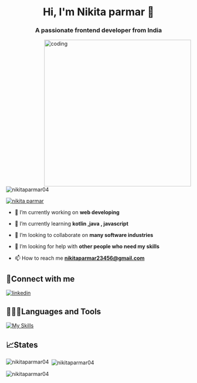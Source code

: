 <h1 align="center">Hi, I'm Nikita parmar 👋</h1>
<h3 align="center">A passionate frontend developer from India</h3>
<img align="right" alt="coding" width ="400" src ="https://media.tenor.com/S59bPkT0pqcAAAAC/programming.gif">

<p align="left"> <img src="https://komarev.com/ghpvc/?username=nikitaparmar04&label=Profile%20views&color=0e75b6&style=flat" alt="nikitaparmar04" /> </p>

<p align="left"> <a href="https://twitter.com/nikita parmar" target="blank"><img src="https://img.shields.io/twitter/follow/nikita parmar?logo=twitter&style=for-the-badge" alt="nikita parmar" /></a> </p>

- 🔭 I’m currently working on **web developing**

- 🌱 I’m currently learning **kotlin ,java , javascript**

- 👯 I’m looking to collaborate on **many software industries**

- 🤝 I’m looking for help with **other people who need my skills**

- 📫 How to reach me **nikitaparmar23456@gmail.com**

## 📲Connect with me

[![linkedin](https://img.shields.io/badge/linkedin-0A66C2?style=for-the-badge&logo=linkedin&logoColor=white)](https://www.linkedin.com/in/nikita-parmar-638233262/) 


## 🧑👩‍💻Languages and Tools

[![My Skills](https://skillicons.dev/icons?i=cpp,html,css,js,kotlin)](https://skillicons.dev)

## 📈States

<p><img align="left" src="https://github-readme-stats.vercel.app/api/top-langs?username=nikitaparmar04&show_icons=true&locale=en&layout=compact" alt="nikitaparmar04" /></p>

<p>&nbsp;<img align="center" src="https://github-readme-stats.vercel.app/api?username=nikitaparmar04&show_icons=true&locale=en" alt="nikitaparmar04" /></p>

<p><img align="center" src="https://github-readme-streak-stats.herokuapp.com/?user=nikitaparmar04&" alt="nikitaparmar04" /></p>

